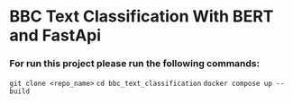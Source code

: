 # BBC Text Classification With BERT and FastApi

### For run this project please run the following commands:
`git clone <repo_name>`
`cd bbc_text_classification`
`docker compose up --build`
